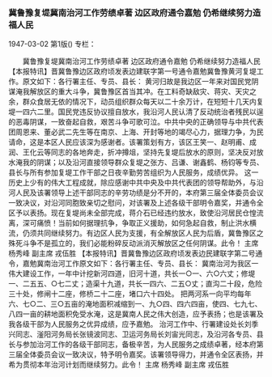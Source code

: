 ### 冀鲁豫复堤冀南治河工作劳绩卓著  边区政府通令嘉勉  仍希继续努力造福人民

1947-03-02
第1版()
专栏：

　　冀鲁豫复堤冀南治河工作劳绩卓著
    边区政府通令嘉勉
    仍希继续努力造福人民
    【本报特讯】晋冀鲁豫边区政府顷发表边建联字第一号通令嘉勉冀鲁豫黄河复堤工作。原文如下：各行署主任、专员、县长：
    黄河归故是我边区一年来对国民党阴谋淹我解放区的重大斗争，冀鲁豫区首当其冲。在工料奇缺敌灾、蒋灾、天灾之余，群众食居无依的情况下，动员组织群众每天以二十余万计，在短短十几天内复堤一四六二里。国民党违反协议擅自放水，我沿河人民认清了反动统治者残民以逞的恶毒阴谋，一致奋起自救，艰苦斗争可歌可泣。中共中央的正确领导与中共代表团周恩来、董必武二先生等在南京、上海、开封等地的竭尽心力，据理力争，为民请命，这是本区人民应该深为感谢者。该署策划有方，该区王笑一、赵明甫、成润、王化云等同志的各地奔走，折冲撙俎，坚持先复堤后放水的原则，坚决反对放水淹我的阴谋；以及沿河直接领导群众复堤之张方、吕谦、谢鑫鹤、杨钧等专员、县长与所有参加复堤工作干部之日夜辛勤劳苦组织为人民服务，成绩优异。
    这一历史上少有的伟大工程成就，除应感谢中共中央及中共代表团的领导帮助外，与沿河人民及该署领导上述干部同志的辛劳功绩是分不开的，本府第三届全体委员会议一致决议，对沿河同胞致亲切之慰问，对该署及上述各级干部明令嘉奖，并通令全区予以表扬。现在复堤尚未全部完成，蒋介石已经违约放水，致使沿河居民仓惶流离，深可痛愤！当前如何据理抗争，争取正义援助，如何急起自救，制止洪水横流，仍须共同继续努力。有边区人民为支援，有全解放区人民为后盾，冀鲁豫区之殊死斗争不是孤立的，我们必能粉碎反动派消灭解放区之任何阴谋。此令！
    主席  杨秀峰
    副主席  戎伍胜
    【本报特讯】晋冀鲁豫边区政府顷发表边民建联字第二号通令，嘉勉冀南治河工作原文如下：各行署主任、专员、县长：
    冀南治河为我区一伟大建设工作，一年中计挖新河四道，旧河十道，共长一○一、六○六丈；修堤一、二五五、○七二丈；造渠十九道，共长一四六、二五○丈；直沟二十段，危险三十处，修闸十二座，修桥二十二座，堵口六十四处。
    把两河系一向平均每年六、七○二、三○五亩的淹地面积减缩到一、九○四、四六四亩，使四、七九七、八四一亩的耕地面积免受水淹，这是冀南人民之伟大创造，应予表扬；也是该署及我各级干部为人民服务之优异成绩，应予嘉勉。
    治河工作中、行署建设处长刘季兴同志、滏阳河务局长张镜波同志、卫运河务局长刘宙光同志，及沿河各专员、县长与参加治河工作的各级干部同志，备极辛苦，为人民服务之成绩卓著，经本府第三届全体委员会议一致决议，特予明令嘉奖。该署领导得力，并通令全区表扬，并希为贯彻本年治河计划而继续努力。此令！
    主席  杨秀峰
    副主席  戎伍胜
